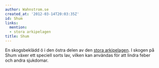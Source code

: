 ```yaml
---
author: Wahnstrom.se
created_at: '2012-03-14T20:03:35Z'
id: Shum
links:
  mention:
  - stora arkipelagen
title: Shum
---
```


En skogsbeklädd ö i den östra delen av den [stora arkipelagen]. I skogen på Shum växer ett speciell
sorts lav, vilken kan användas för att lindra feber och andra sjukdomar.

  [stora arkipelagen]: stora_arkipelagen
